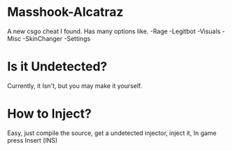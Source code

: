 # Masshook-Alcatraz
A new csgo cheat I found. Has many options like.
-Rage
-Legitbot
-Visuals
-Misc
-SkinChanger
-Settings

# Is it Undetected?
Currently, it Isn't, but you may make it yourself.

# How to Inject?
Easy, just compile the source, get a undetected injector, inject it, 
In game press Insert (INS)



